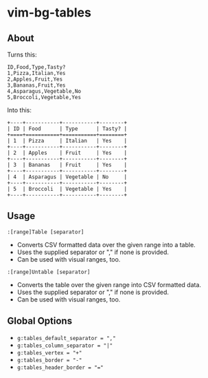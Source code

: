 # vim-bg-tables

## About

Turns this:

```
ID,Food,Type,Tasty?
1,Pizza,Italian,Yes
2,Apples,Fruit,Yes
3,Bananas,Fruit,Yes
4,Asparagus,Vegetable,No
5,Broccoli,Vegetable,Yes
```

Into this:

```
+----+-----------+-----------+--------+
| ID | Food      | Type      | Tasty? |
+====+===========+===========+========+
| 1  | Pizza     | Italian   | Yes    |
+----+-----------+-----------+--------+
| 2  | Apples    | Fruit     | Yes    |
+----+-----------+-----------+--------+
| 3  | Bananas   | Fruit     | Yes    |
+----+-----------+-----------+--------+
| 4  | Asparagus | Vegetable | No     |
+----+-----------+-----------+--------+
| 5  | Broccoli  | Vegetable | Yes    |
+----+-----------+-----------+--------+
```

## Usage

`:[range]Table [separator]`

* Converts CSV formatted data over the given range into a table.
* Uses the supplied separator or "," if none is provided.
* Can be used with visual ranges, too.

`:[range]Untable [separator]`

* Converts the table over the given range into CSV formatted data.
* Uses the supplied separator or "," if none is provided.
* Can be used with visual ranges, too.

## Global Options

* `g:tables_default_separator = ","`
* `g:tables_column_separator = "|"`
* `g:tables_vertex = "+"`
* `g:tables_border = "-"`
* `g:tables_header_border = "="`
